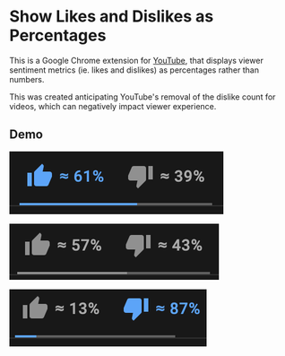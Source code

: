 # Show Likes and Dislikes as Percentages

This is a Google Chrome extension for [YouTube](https://www.youtube.com/), that displays viewer sentiment metrics (ie. likes and dislikes) as percentages rather than numbers. 

This was created anticipating YouTube's removal of the dislike count for videos, which can negatively impact viewer experience.

## Demo 

![Screenshot](./screenshots/like.png)

![Screenshot](./screenshots/none.png)

![Screenshot](./screenshots/dislike.png)